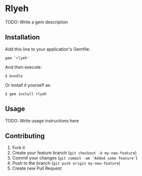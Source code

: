 # Rlyeh

TODO: Write a gem description

## Installation

Add this line to your application's Gemfile:

    gem 'rlyeh'

And then execute:

    $ bundle

Or install it yourself as:

    $ gem install rlyeh

## Usage

TODO: Write usage instructions here

## Contributing

1. Fork it
2. Create your feature branch (`git checkout -b my-new-feature`)
3. Commit your changes (`git commit -am 'Added some feature'`)
4. Push to the branch (`git push origin my-new-feature`)
5. Create new Pull Request
